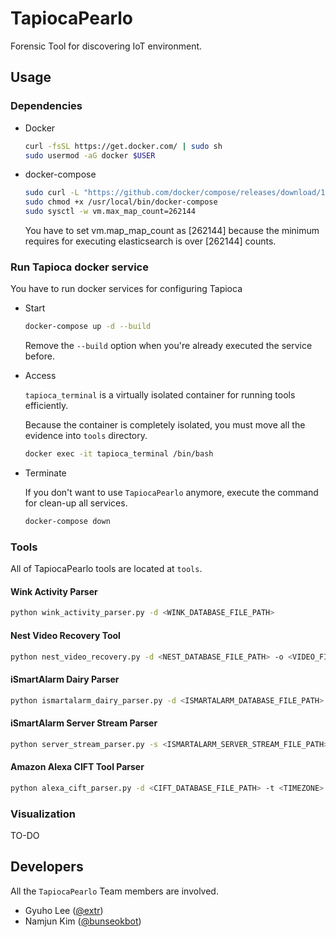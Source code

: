 # TapiocaPearlo
Forensic Tool for discovering IoT environment.



## Usage

### Dependencies

* Docker

  ```bash
  curl -fsSL https://get.docker.com/ | sudo sh
  sudo usermod -aG docker $USER
  ```

* docker-compose

  ```bash
  sudo curl -L "https://github.com/docker/compose/releases/download/1.22.0/docker-compose-$(uname -s)-$(uname -m)" -o /usr/local/bin/docker-compose
  sudo chmod +x /usr/local/bin/docker-compose
  sudo sysctl -w vm.max_map_count=262144
  ```

  You have to set vm.map_map_count as [262144] because the minimum requires for executing elasticsearch is over [262144] counts. 



### Run Tapioca docker service

You have to run docker services for configuring Tapioca

* Start

  ```bash
  docker-compose up -d --build
  ```

  Remove the `--build` option when you're already executed the service before.

* Access

  `tapioca_terminal` is a virtually isolated container for running tools efficiently.

  Because the container is completely isolated, you must move all the evidence into `tools` directory.

  ```bash
  docker exec -it tapioca_terminal /bin/bash
  ```


* Terminate

  If you don't want to use `TapiocaPearlo` anymore, execute the command for clean-up all services.

  ```bash
  docker-compose down
  ```



### Tools

All of TapiocaPearlo tools are located at `tools`.



#### Wink Activity Parser

```bash
python wink_activity_parser.py -d <WINK_DATABASE_FILE_PATH>
```



#### Nest Video Recovery Tool

```bash
python nest_video_recovery.py -d <NEST_DATABASE_FILE_PATH> -o <VIDEO_FILE_OUTPUT_DIRECTORY> -m <MERGE_VIDEO_CLIP> -a <UPLOAD_TO_ELASTICSEARCH>
```



#### iSmartAlarm Dairy Parser

```bash
python ismartalarm_dairy_parser.py -d <ISMARTALARM_DATABASE_FILE_PATH>
```



#### iSmartAlarm Server Stream Parser

```bash
python server_stream_parser.py -s <ISMARTALARM_SERVER_STREAM_FILE_PATH>
```


#### Amazon Alexa CIFT Tool Parser

```bash
python alexa_cift_parser.py -d <CIFT_DATABASE_FILE_PATH> -t <TIMEZONE>
```



### Visualization

TO-DO



## Developers

All the `TapiocaPearlo` Team members are involved.

- Gyuho Lee ([@extr](https://github.com/iidx))
- Namjun Kim ([@bunseokbot](https://github.com/bunseokbot))

